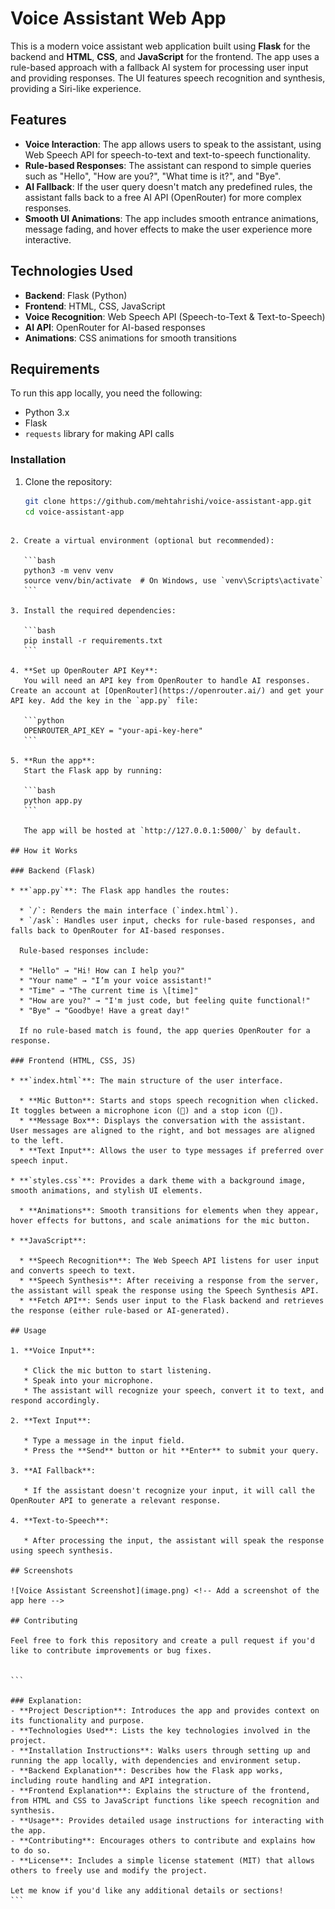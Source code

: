 # Voice Assistant Web App

This is a modern voice assistant web application built using **Flask** for the backend and **HTML**, **CSS**, and **JavaScript** for the frontend. The app uses a rule-based approach with a fallback AI system for processing user input and providing responses. The UI features speech recognition and synthesis, providing a Siri-like experience.

## Features
- **Voice Interaction**: The app allows users to speak to the assistant, using Web Speech API for speech-to-text and text-to-speech functionality.
- **Rule-based Responses**: The assistant can respond to simple queries such as "Hello", "How are you?", "What time is it?", and "Bye".
- **AI Fallback**: If the user query doesn't match any predefined rules, the assistant falls back to a free AI API (OpenRouter) for more complex responses.
- **Smooth UI Animations**: The app includes smooth entrance animations, message fading, and hover effects to make the user experience more interactive.

## Technologies Used
- **Backend**: Flask (Python)
- **Frontend**: HTML, CSS, JavaScript
- **Voice Recognition**: Web Speech API (Speech-to-Text & Text-to-Speech)
- **AI API**: OpenRouter for AI-based responses
- **Animations**: CSS animations for smooth transitions

## Requirements

To run this app locally, you need the following:
- Python 3.x
- Flask
- `requests` library for making API calls

### Installation

1. Clone the repository:
   ```bash
   git clone https://github.com/mehtahrishi/voice-assistant-app.git
   cd voice-assistant-app
````

2. Create a virtual environment (optional but recommended):

   ```bash
   python3 -m venv venv
   source venv/bin/activate  # On Windows, use `venv\Scripts\activate`
   ```

3. Install the required dependencies:

   ```bash
   pip install -r requirements.txt
   ```

4. **Set up OpenRouter API Key**:
   You will need an API key from OpenRouter to handle AI responses. Create an account at [OpenRouter](https://openrouter.ai/) and get your API key. Add the key in the `app.py` file:

   ```python
   OPENROUTER_API_KEY = "your-api-key-here"
   ```

5. **Run the app**:
   Start the Flask app by running:

   ```bash
   python app.py
   ```

   The app will be hosted at `http://127.0.0.1:5000/` by default.

## How it Works

### Backend (Flask)

* **`app.py`**: The Flask app handles the routes:

  * `/`: Renders the main interface (`index.html`).
  * `/ask`: Handles user input, checks for rule-based responses, and falls back to OpenRouter for AI-based responses.

  Rule-based responses include:

  * "Hello" → "Hi! How can I help you?"
  * "Your name" → "I’m your voice assistant!"
  * "Time" → "The current time is \[time]"
  * "How are you?" → "I'm just code, but feeling quite functional!"
  * "Bye" → "Goodbye! Have a great day!"

  If no rule-based match is found, the app queries OpenRouter for a response.

### Frontend (HTML, CSS, JS)

* **`index.html`**: The main structure of the user interface.

  * **Mic Button**: Starts and stops speech recognition when clicked. It toggles between a microphone icon (🎤) and a stop icon (🛑).
  * **Message Box**: Displays the conversation with the assistant. User messages are aligned to the right, and bot messages are aligned to the left.
  * **Text Input**: Allows the user to type messages if preferred over speech input.

* **`styles.css`**: Provides a dark theme with a background image, smooth animations, and stylish UI elements.

  * **Animations**: Smooth transitions for elements when they appear, hover effects for buttons, and scale animations for the mic button.

* **JavaScript**:

  * **Speech Recognition**: The Web Speech API listens for user input and converts speech to text.
  * **Speech Synthesis**: After receiving a response from the server, the assistant will speak the response using the Speech Synthesis API.
  * **Fetch API**: Sends user input to the Flask backend and retrieves the response (either rule-based or AI-generated).

## Usage

1. **Voice Input**:

   * Click the mic button to start listening.
   * Speak into your microphone.
   * The assistant will recognize your speech, convert it to text, and respond accordingly.

2. **Text Input**:

   * Type a message in the input field.
   * Press the **Send** button or hit **Enter** to submit your query.

3. **AI Fallback**:

   * If the assistant doesn't recognize your input, it will call the OpenRouter API to generate a relevant response.

4. **Text-to-Speech**:

   * After processing the input, the assistant will speak the response using speech synthesis.

## Screenshots

![Voice Assistant Screenshot](image.png) <!-- Add a screenshot of the app here -->

## Contributing

Feel free to fork this repository and create a pull request if you'd like to contribute improvements or bug fixes.


```

### Explanation:
- **Project Description**: Introduces the app and provides context on its functionality and purpose.
- **Technologies Used**: Lists the key technologies involved in the project.
- **Installation Instructions**: Walks users through setting up and running the app locally, with dependencies and environment setup.
- **Backend Explanation**: Describes how the Flask app works, including route handling and API integration.
- **Frontend Explanation**: Explains the structure of the frontend, from HTML and CSS to JavaScript functions like speech recognition and synthesis.
- **Usage**: Provides detailed usage instructions for interacting with the app.
- **Contributing**: Encourages others to contribute and explains how to do so.
- **License**: Includes a simple license statement (MIT) that allows others to freely use and modify the project.

Let me know if you'd like any additional details or sections!
```
